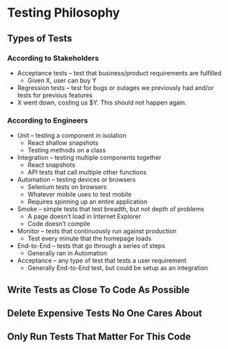 
# Testing Philosophy

## Types of Tests

### According to Stakeholders

- Acceptance tests – test that business/product requirements are fulfilled
  - Given X, user can buy Y
-  Regression tests – test for bugs or outages we previously had and/or tests for previous features
  - X went down, costing us $Y. This should not happen again.

### According to Engineers
- Unit – testing a component in isolation
  - React shallow snapshots
  - Testing methods on a class
- Integration – testing multiple components together
  - React snapshots
  - API tests that call multiple other functions
- Automation – testing devices or browsers
  - Selenium tests on browsers
  - Whatever mobile uses to test mobile
  - Requires spinning up an entire application
- Smoke – simple tests that test breadth, but not depth of problems
  - A page doesn’t load in Internet Explorer
  - Code doesn’t compile
- Monitor – tests that continuously run against production
  - Test every minute that the homepage loads
- End-to-End – tests that go through a series of steps
  - Generally ran in Automation
- Acceptance – any type of test that tests a user requirement
  - Generally End-to-End test, but could be setup as an integration

## Write Tests as Close To Code As Possible

## Delete Expensive Tests No One Cares About

## Only Run Tests That Matter For This Code
